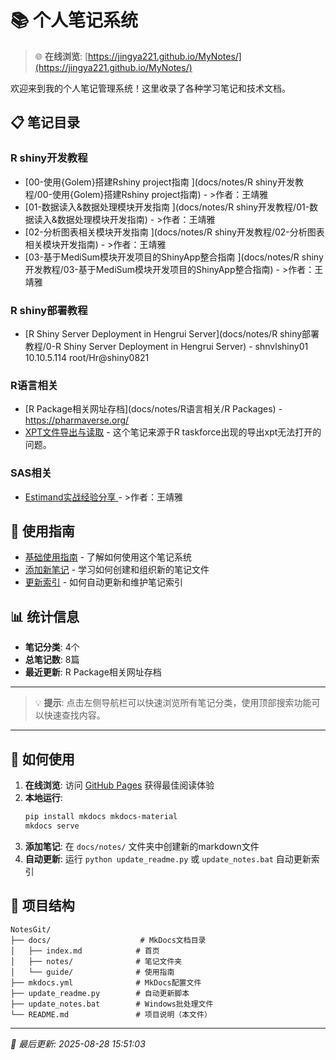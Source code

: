 # 📚 个人笔记系统

> 🌐 **在线浏览**: [https://jingya221.github.io/MyNotes/](https://jingya221.github.io/MyNotes/)

欢迎来到我的个人笔记管理系统！这里收录了各种学习笔记和技术文档。

## 📋 笔记目录

### R shiny开发教程
- [00-使用{Golem}搭建Rshiny project指南 <!-- omit in toc -->](docs/notes/R shiny开发教程/00-使用{Golem}搭建Rshiny project指南) - >作者：王靖雅 <br>
- [01-数据读入&数据处理模块开发指南 <!-- omit in toc -->](docs/notes/R shiny开发教程/01-数据读入&数据处理模块开发指南) - >作者：王靖雅 <br>
- [02-分析图表相关模块开发指南 <!-- omit in toc -->](docs/notes/R shiny开发教程/02-分析图表相关模块开发指南) - >作者：王靖雅 <br>
- [03-基于MediSum模块开发项目的ShinyApp整合指南 <!-- omit in toc -->](docs/notes/R shiny开发教程/03-基于MediSum模块开发项目的ShinyApp整合指南) - >作者：王靖雅 <br>

### R shiny部署教程
- [R Shiny Server Deployment in Hengrui Server](docs/notes/R shiny部署教程/0-R Shiny Server Deployment in Hengrui Server) - shnvlshiny01	10.10.5.114	 root/Hr@shiny0821

### R语言相关
- [R Package相关网址存档](docs/notes/R语言相关/R Packages) - https://pharmaverse.org/
- [XPT文件导出与读取](docs/notes/R语言相关/xpt-export-import) - 这个笔记来源于R taskforce出现的导出xpt无法打开的问题。

### SAS相关
- [Estimand实战经验分享 <!-- omit in toc -->](docs/notes/SAS相关/Estimand实战经验分享) - >作者：王靖雅 <br>
## 🔧 使用指南

- [基础使用指南](docs/guide/usage.md) - 了解如何使用这个笔记系统
- [添加新笔记](docs/guide/add-notes.md) - 学习如何创建和组织新的笔记文件  
- [更新索引](docs/guide/update-index.md) - 如何自动更新和维护笔记索引

## 📊 统计信息

- **笔记分类**: 4个
- **总笔记数**: 8篇
- **最近更新**: R Package相关网址存档

---

> 💡 **提示**: 点击左侧导航栏可以快速浏览所有笔记分类，使用顶部搜索功能可以快速查找内容。

---

## 🚀 如何使用

1. **在线浏览**: 访问 [GitHub Pages](https://jingya221.github.io/MyNotes/) 获得最佳阅读体验
2. **本地运行**: 
   ```bash
   pip install mkdocs mkdocs-material
   mkdocs serve
   ```
3. **添加笔记**: 在 `docs/notes/` 文件夹中创建新的markdown文件
4. **自动更新**: 运行 `python update_readme.py` 或 `update_notes.bat` 自动更新索引

## 📁 项目结构

```
NotesGit/
├── docs/                    # MkDocs文档目录
│   ├── index.md            # 首页
│   ├── notes/              # 笔记文件夹
│   └── guide/              # 使用指南
├── mkdocs.yml              # MkDocs配置文件
├── update_readme.py        # 自动更新脚本
├── update_notes.bat        # Windows批处理文件
└── README.md               # 项目说明（本文件）
```

---

*📅 最后更新: 2025-08-28 15:51:03*
